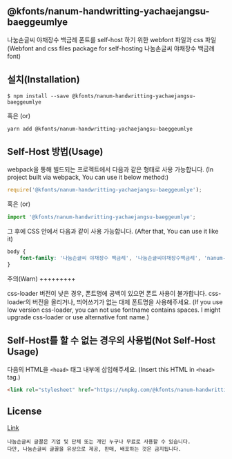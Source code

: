 
@kfonts/nanum-handwritting-yachaejangsu-baeggeumlye
---------------------

나눔손글씨 야채장수 백금례 폰트를 self-host 하기 위한 webfont 파일과 css 파일
(Webfont and css files package for self-hosting 나눔손글씨 야채장수 백금례 font)

설치(Installation)
-----------------

```
$ npm install --save @kfonts/nanum-handwritting-yachaejangsu-baeggeumlye
```

혹은 (or)

```
yarn add @kfonts/nanum-handwritting-yachaejangsu-baeggeumlye
```

Self-Host 방법(Usage)
--------------------

webpack을 통해 빌드되는 프로젝트에서 다음과 같은 형태로 사용 가능합니다.
(In project built via webpack, You can use it below method:)

```js
require('@kfonts/nanum-handwritting-yachaejangsu-baeggeumlye');
```

혹은 (or)

```js
import '@kfonts/nanum-handwritting-yachaejangsu-baeggeumlye';
```

그 후에 CSS 안에서 다음과 같이 사용 가능합니다.
(After that, You can use it like it)

```css
body {
    font-family: '나눔손글씨 야채장수 백금례', '나눔손글씨야채장수백금례', 'nanum-handwritting-yachaejangsu-baeggeumlye';
}
```

주의(Warn)
+++++++++

css-loader 버전이 낮은 경우, 폰트명에 공백이 있으면 폰트 사용이 불가합니다.
css-loader의 버전을 올리거나, 띄어쓰기가 없는 대체 폰트명을 사용해주세요.
(If you use low version css-loader, you can not use fontname contains spaces.
I might upgrade css-loader or use alternative font name.)

Self-Host를 할 수 없는 경우의 사용법(Not Self-Host Usage)
-----------------------------------------------------

다음의 HTML을 `<head>` 태그 내부에 삽입해주세요.
(Insert this HTML in `<head>` tag.)

```html
<link rel="stylesheet" href="https://unpkg.com/@kfonts/nanum-handwritting-yachaejangsu-baeggeumlye/index.css" />
```


License
-------


[Link](https://clova.ai/handwriting/list.html)


```
나눔손글씨 글꼴은 기업 및 단체 또는 개인 누구나 무료로 사용할 수 있습니다.
다만, 나눔손글씨 글꼴을 유상으로 제공, 판매, 배포하는 것은 금지됩니다.

```


